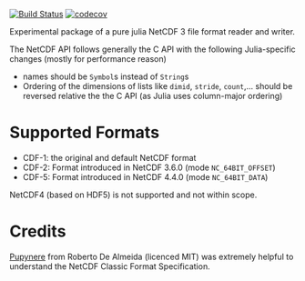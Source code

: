 
[![Build Status](https://github.com/Alexander-Barth/NetCDF3.jl/workflows/CI/badge.svg)](https://github.com/Alexander-Barth/NetCDF3.jl/actions)
[![codecov](https://codecov.io/github/Alexander-Barth/NetCDF3.jl/graph/badge.svg?token=3I93JPOLVO)](https://codecov.io/github/Alexander-Barth/NetCDF3.jl)


Experimental package of a pure julia NetCDF 3 file format reader and writer.


The NetCDF API follows generally the C API with the following Julia-specific changes (mostly for performance reason)

* names should be `Symbol`s instead of `String`s
* Ordering of the dimensions of lists like `dimid`, `stride`, `count`,... should be reversed relative the the C API (as Julia uses column-major ordering)



# Supported Formats

* CDF-1: the original and default NetCDF format
* CDF-2: Format introduced in NetCDF 3.6.0 (mode `NC_64BIT_OFFSET`)
* CDF-5: Format introduced in NetCDF 4.4.0 (mode `NC_64BIT_DATA`)

NetCDF4 (based on HDF5) is not supported and not within scope.

# Credits

[Pupynere](https://pypi.org/project/pupynere/) from Roberto De Almeida (licenced MIT) was extremely helpful to understand the NetCDF Classic Format Specification.
